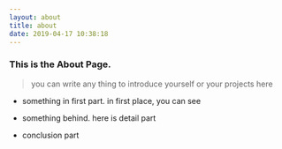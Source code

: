 ```yaml
---
layout: about
title: about
date: 2019-04-17 10:38:18
---
```


### This is the About Page.


>  you can write any thing to introduce yourself or your projects here

- something in first part.
  in first place, you can see

- something behind.
  here is detail part

- conclusion part
